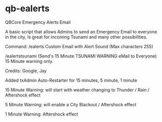 # qb-ealerts
QBCore Emergency Alerts Email

A basic script that allows Admins to send an Emergency Email to everyone in the city, Is great for incoming Tsunami and many other possibilities.

Command: 
/ealerts Custom Email with Alert Sound (Max characters 255)

/ealertstsunami (Send's 15 Minute TSUNAMI WARNING eMail to Everyone) 15 Minute warning only.

Credits:
Google, Jay

Added txAdmin Auto-Restarter for 15 minutes, 5 minute, 1 minute

15 Minute Warning: will start with weather changing to Thunder / Rain / Aftershock effect

5 Minute Warning: will enable a City Blackout / Aftershock effect

1 Minute Warning: Aftershock effect
